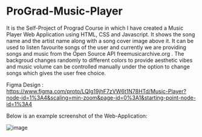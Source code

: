 # ProGrad-Music-Player

It is the Self-Project of Prograd Course in which I have created a Music Player Web Application using HTML, CSS and Javascript. It shows the song name and the artist name along with a song cover image above it.
It can be used to listen favourite songs of the user and currently we are providing songs and music from the Open Source API freemusicarchive.org .
The backgroud changes randomly to different colors to provide aesthetic vibes and music volume can be controlled manually under the option to change songs which gives the user free choice.

Figma Design : https://www.figma.com/proto/LQIg19jhF7zVW6t1N78HTd/Music-Player?node-id=1%3A4&scaling=min-zoom&page-id=0%3A1&starting-point-node-id=1%3A4

Below is an example screenshot of the Web-Application:

![image](https://user-images.githubusercontent.com/67462416/162369718-f1acb922-57b6-4aad-af6f-2cba285cf0da.png)
 
